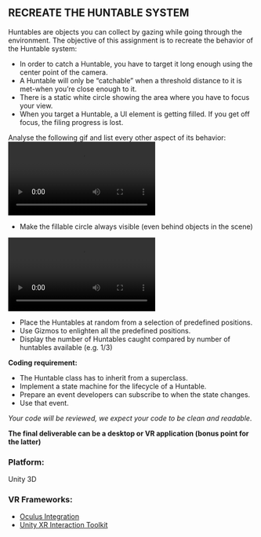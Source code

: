 ## RECREATE THE HUNTABLE SYSTEM

Huntables are objects you can collect by gazing while going through the environment. The objective of this assignment is to recreate the behavior of the Huntable system:

- In order to catch a Huntable, you have to target it long enough using the center point of the camera.
- A Huntable will only be “catchable” when a threshold distance to it is met-when you’re close enough to it. 
- There is a static white circle showing the area where you have to focus your view. 
- When you target a Huntable, a UI element is getting filled. If you get off focus, the filing progress is lost.

Analyse the following gif and list every other aspect of its behavior:
<video loop src="https://user-images.githubusercontent.com/108401755/176420758-575139c2-4394-4887-b59a-dfbadc1b3380.mov" controls="controls" style="max-width: 730px;">
</video>

- Make the fillable circle always visible (even behind objects in the scene)

<video loop src="https://user-images.githubusercontent.com/108401755/178465196-e2a82a82-bd22-42eb-89e4-7f8380e7fa22.mov" controls="controls" style="max-width: 730px;">
</video>

- Place the Huntables at random from a selection of predefined positions.
- Use Gizmos to enlighten all the predefined positions.
- Display the number of Huntables caught compared by number of huntables available (e.g. 1/3)

**Coding requirement:**
- The Huntable class has to inherit from a superclass.
- Implement a state machine for the lifecycle of a Huntable.
- Prepare an event developers can subscribe to when the state changes.
- Use that event.

_Your code will be reviewed, we expect your code to be clean and readable_.

**The final deliverable can be a desktop or VR application (bonus point for the latter)**

### Platform:
Unity 3D

### VR Frameworks:
- [Oculus Integration](https://assetstore.unity.com/packages/tools/integration/oculus-integration-82022#description)
- [Unity XR Interaction Toolkit](https://docs.unity3d.com/Packages/com.unity.xr.interaction.toolkit@0.9/manual/index.html)



